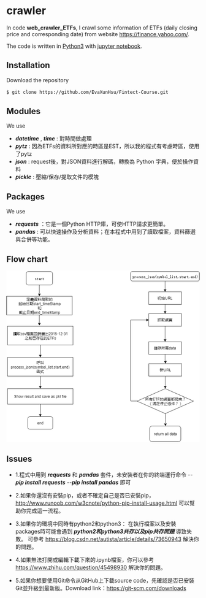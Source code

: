 # crawler

In code **web_crawler_ETFs**, I crawl some information of ETFs (daily closing price and corresponding date) from website https://finance.yahoo.com/.

The code is written in [Python3](https://www.python.org) with [jupyter notebook](https://jupyter.org/).


## Installation
Download the repository
```bash
$ git clone https://github.com/EvaXunHsu/Fintect-Course.git 
```


## Modules
We use 
- **_datetime_** , **_time_** : 對時間做處理
- **_pytz_** : 因為ETFs的資料所對應的時區是EST，所以我的程式有考慮時區，使用了pytz
- **_json_** : request後，對JSON資料進行解碼，轉換為 Python 字典，便於操作資料
- **_pickle_** : 壓縮/保存/提取文件的模塊


## Packages
We use  
- **_requests_** ：它是一個Python HTTP庫，可使HTTP請求更簡單。
- **_pandas_** : 可以快速操作及分析資料；在本程式中用到了讀取檔案，資料篩選與合併等功能。


## Flow chart
![alt text](./fintech_crawler.png)


## Issues
- 1.程式中用到 **_requests_** 和 **_pandas_** 套件，未安裝者在你的終端運行命令
 --**_pip install requests_**
 --**_pip install pandas_**
 即可

- 2.如果你還沒有安裝pip，或者不確定自己是否已安裝pip，http://www.runoob.com/w3cnote/python-pip-install-usage.html 可以幫助你完成這一流程。

- 3.如果你的環境中同時有python2和python3：
在執行檔案以及安裝packages時可能會遇到 **_python2和python3共存以及pip共存問題_** 導致失敗。
可參考 https://blog.csdn.net/autista/article/details/73650943 解決你的問題。

- 4.如果無法打開或編輯下載下來的.ipynb檔案，你可以參考 https://www.zhihu.com/question/45498930 解決你的問題。

- 5.如果你想要使用Git命令从GitHub上下載source code，先確認是否已安裝Git並升級到最新版。Download link：https://git-scm.com/downloads
